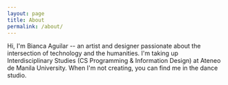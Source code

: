 ```yaml
---
layout: page
title: About
permalink: /about/
---
```


Hi, I'm Bianca Aguilar -- an artist and designer passionate about the intersection of technology and the humanities. I'm taking up Interdisciplinary Studies (CS Programming & Information Design) at Ateneo de Manila University. When I'm not creating, you can find me in the dance studio.
